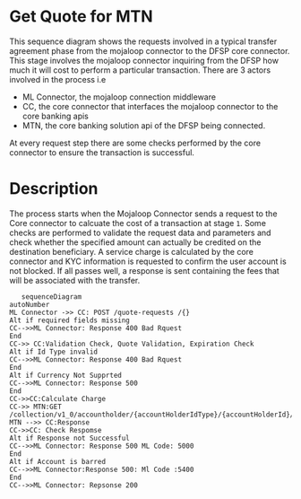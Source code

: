 # Get Quote for MTN

This sequence diagram shows the requests involved in a typical transfer agreement phase from the mojaloop connector to the DFSP core connector. This stage involves the mojaloop connector inquiring from the DFSP how much it will cost to perform a particular transaction. There are 3 actors involved in the process i.e
- ML Connector, the mojaloop connection middleware
- CC, the core connector that interfaces the mojaloop connector to the core banking apis
- MTN, the core banking solution api of the DFSP being connected.

At every request step there are some checks performed by the core connector to ensure the transaction is successful.


# Description
The process starts when the Mojaloop Connector sends a request to the Core connector to calcuate the cost of a transaction at stage `1`. Some checks are performed to validate the request data and parameters and check whether the specified amount can actually be credited on the destination beneficiary. A service charge is calculated by the core connector and KYC information is requested to confirm the user account is not blocked. If all passes well, a response is sent containing the fees that will be associated with the transfer.
```mermaid
   sequenceDiagram
autoNumber
ML Connector ->> CC: POST /quote-requests /{}
Alt if required fields missing
CC-->>ML Connector: Response 400 Bad Rquest
End
CC->> CC:Validation Check, Quote Validation, Expiration Check
Alt if Id Type invalid
CC-->>ML Connector: Response 400 Bad Rquest
End
Alt if Currency Not Supprted
CC-->>ML Connector: Response 500
End
CC->>CC:Calculate Charge
CC->> MTN:GET /collection/v1_0/accountholder/{accountHolderIdType}/{accountHolderId}/basicuserinfo
MTN -->> CC:Response
CC->>CC: Check Respomse
Alt if Response not Successful
CC-->>ML Connector: Response 500 ML Code: 5000
End
Alt if Account is barred
CC-->>ML Connector:Response 500: Ml Code :5400
End
CC-->>ML Connector: Repsonse 200
```
